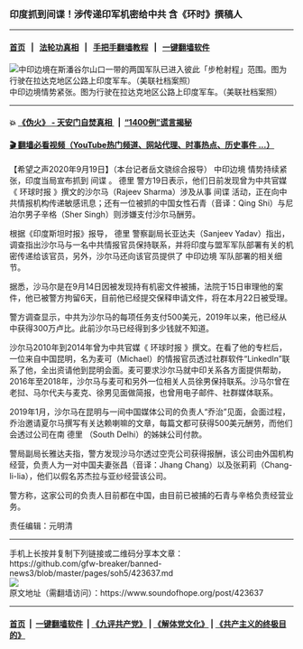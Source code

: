 ### 印度抓到间谍！涉传递印军机密给中共 含《环时》撰稿人
------------------------

#### [首页](https://github.com/gfw-breaker/banned-news3/blob/master/README.md) &nbsp;&nbsp;|&nbsp;&nbsp; [法轮功真相](https://github.com/begood0513/basic/blob/master/README.md)  &nbsp;&nbsp;|&nbsp;&nbsp; [手把手翻墙教程](https://github.com/gfw-breaker/guides/wiki)  &nbsp;&nbsp;|&nbsp;&nbsp; [一键翻墙软件](https://github.com/gfw-breaker/nogfw/blob/master/README.md)  



<div><img alt="中印边境在斯潘谷尔山口一带的两国军队已进入彼此「步枪射程」范围。图为行驶在拉达克地区公路上印度军车。（美联社档案照）" src="https://img.soundofhope.org/2020-09/20091410595f5ec07bd0ba8-1600057139650.jpg"/>
<br/><figcaption class="caption">
 中印边境情势紧张。图为行驶在拉达克地区公路上印度军车。（美联社档案照）
</figcaption></div><hr/>

#### 💥 [《伪火》 - 天安门自焚真相 ](http://158.247.195.190:10000/videos/blog/weihuo.html)&nbsp; |&nbsp; [“1400例”谎言揭秘  ](http://158.247.195.190:10000/videos/blog/jiexi1400.html)

#### [ 🎬  翻墙必看视频（YouTube热门频道、网站代理、时事热点、历史事件 ...）](https://github.com/gfw-breaker/links/blob/master/banned.md)

<div><div class="Content__Wrapper sc-1bvya0-0 grZQxZ">
 <p class="meta-top">
  <span class="meta">
   【希望之声2020年9月19日】（本台记者岳文骁综合报导）
  </span>
  <ok href="/term/55570">
   中印边境
  </ok>
  情势持续紧张，印度当局宣布抓到
  <ok href="/term/5452">
   间谍
  </ok>
  。
  <ok href="/term/278155">
   德里
  </ok>
  警方19日表示，他们日前发现曾为中共官媒《
  <ok href="/term/1266">
   环球时报
  </ok>
  》撰文的沙尔马（Rajeev Sharma）涉及从事
  <ok href="/term/5452">
   间谍
  </ok>
  活动，正在向中共情报机构传递敏感讯息；还有一位被抓的中国女性石青（音译：Qing Shi）与尼泊尔男子辛格（Sher Singh）则涉嫌支付沙尔马酬劳。
 </p>
 <p>
  根据《印度斯坦时报》报导，
  <ok href="/term/278155">
   德里
  </ok>
  警察副局长亚达夫（Sanjeev Yadav）指出，调查指出沙尔马与一名中共情报官员保持联系，并将印度与盟军军队部署有关的机密传递给该官员，另外，沙尔马还向该官员提供了
  <ok href="/term/55570">
   中印边境
  </ok>
  军队部署的相关细节。
 </p>
 <div class="AD_Embed__Wrap-sc-1xslmin-0 igMuqX module desktop">
  <div>
  </div>
 </div>
 <p>
  据悉，沙马尔是在9月14日因被发现持有机密文件被捕，法院于15日审理他的案件，他已被警方拘留6天，目前他已经提交保释申请文件，将在本月22日被受理。
 </p>
 <p>
  警方调查显示，中共为沙尔马的每项任务支付500美元，2019年以来，他已经从中获得300万卢比。此前沙尔马已经得到多少钱就不知道。
 </p>
 <p>
  沙尔马2010年到2014年曾为中共官媒《
  <ok href="/term/1266">
   环球时报
  </ok>
  》撰文。在看了他的专栏后，一位来自中国昆明，名为麦可（Michael）的情报官员透过社群软件“LinkedIn”联系了他，全出资请他到昆明会面。麦可要求沙尔马就中印关系各方面提供帮助，2016年至2018年，沙尔马与麦可和另外一位相关人员徐男保持联系。沙马尔曾在老挝、马尔代夫与麦克、徐男见面做简报，也曾用电子邮件、社群媒体联系。
 </p>
 <p>
  2019年1月，沙尔马在昆明与一间中国媒体公司的负责人“乔治”见面，会面过程，乔治邀请夏尔马撰写有关达赖喇嘛的文章，每篇文都可获得500美元酬劳，而他们会透过公司在南
  <ok href="/term/278155">
   德里
  </ok>
  （South Delhi）的姊妹公司付款。
 </p>
 <p>
  警局副局长雅达夫指，警方发现沙马尔透过空壳公司获得报酬，该公司由外国机构经营，负责人为一对中国夫妻张昌（音译：Jhang Chang）以及张莉莉（Chang-li-lia），他们以假名苏杰拉与亚纱经营该公司。
 </p>
 <p>
  警方称，这家公司的负责人目前都在中国，由目前已被捕的石青与辛格负责经营业务。
 </p>
 <p class="meta-btm">
  责任编辑：元明清
 </p>
</div>
</div>
<hr/>
手机上长按并复制下列链接或二维码分享本文章：<br/>
https://github.com/gfw-breaker/banned-news3/blob/master/pages/soh5/423637.md <br/>
<a href='https://github.com/gfw-breaker/banned-news3/blob/master/pages/soh5/423637.md'><img src='https://github.com/gfw-breaker/banned-news3/blob/master/pages/soh5/423637.md.png'/></a> <br/>
原文地址（需翻墙访问）：https://www.soundofhope.org/post/423637


------------------------
#### [首页](https://github.com/gfw-breaker/banned-news3/blob/master/README.md) &nbsp;|&nbsp; [一键翻墙软件](https://github.com/gfw-breaker/nogfw/blob/master/README.md) &nbsp;| [《九评共产党》](https://github.com/gfw-breaker/9ping.md/blob/master/README.md#九评之一评共产党是什么) | [《解体党文化》](https://github.com/gfw-breaker/jtdwh.md/blob/master/README.md) | [《共产主义的终极目的》](https://github.com/gfw-breaker/gczydzjmd.md/blob/master/README.md)


<img src='http://gfw-breaker.win/banned-news3/pages/soh5/423637.md' width='0px' height='0px'/>
